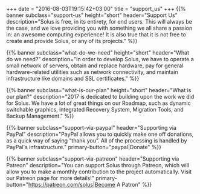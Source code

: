 +++
date = "2016-08-03T19:15:42+03:00"
title = "support_us"
+++
{{% banner
	subclass="support-us"
	height="short"
	header="Support Us"
	description="Solus is free, in its entirety, for end users. This will always be the case, and we love providing you with something we all share a passion in: an awesome computing experience! It is also true that it is not free to create and provide Solus, or any of its projects."
%}}

{{% banner
	subclass="what-do-we-need"
	height="short"
	header="What do we need?"
	description="In order to develop Solus, we have to operate a small network of servers, obtain and replace hardware, pay for general hardware-related utilities such as network connectivity, and maintain infrastructure like domains and SSL certificates."
%}}

{{% banner
	subclass="what-is-our-plan"
	height="short"
	header="What is our plan?"
	description="2017 is dedicated to building upon the work we did for Solus. We have a lot of great things on our Roadmap, such as dynamic switchable graphics, integrated Recovery System, Migration Tools, and Backup Management."
%}}

{{% banner
	subclass="support-via-paypal"
	header="Supporting via PayPal"
	description="PayPal allows you to quickly make one off donations, as a quick way of saying “thank you”. All of the processing is handled by PayPal's infrastructure."
	primary-button="paypal|Donate"
%}}

{{% banner
	subclass="support-via-patreon"
	header="Supporting via Patreon"
	description="You can support Solus through Patreon, which will allow you to make a monthly contribution to the project automatically. Visit our Patreon page for more details!"
	primary-button="https://patreon.com/solus|Become A Patron"
%}}